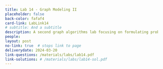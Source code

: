 ```yaml
---
title: Lab 14 - Graph Modeling II
placeholder: false
back-color: fafaf4
card-link: LabLink14
# subtitle: And a subtitle
description: A second graph algorithms lab focusing on formulating problems as graphs and using BFS/DFS to solve them.
people:
layout: post
no-link: true  # stops link to page 
deliverydate: 2024-03-20
link-questions: /materials/labs/lab14.pdf
link-solutions: # /materials/labs/lab14-sol.pdf
---
```










